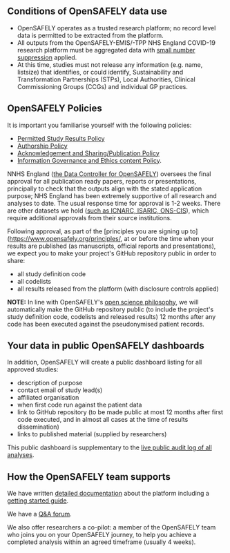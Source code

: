 ## Conditions of OpenSAFELY data use
* OpenSAFELY operates as a trusted research platform; no record level data is permitted to be extracted from the platform.
* All outputs from the OpenSAFELY-EMIS/-TPP NHS England COVID-19 research platform must be aggregated data with [small number suppression](https://securedatagroup.org/sdc-handbook/) applied.
* At this time, studies must not release any information (e.g. name, listsize) that identifies, or could identify, Sustainability and Transformation Partnerships (STPs), Local Authorities, Clinical Commissioning Groups (CCGs) and individual GP practices.

## OpenSAFELY Policies

It is important you familiarise yourself with the following policies:
- [Permitted Study Results Policy](https://www.opensafely.org/policies-for-researchers/)
- [Authorship Policy](https://www.opensafely.org/policies-for-researchers/#authorship-policy)
- [Acknowledgement and Sharing/Publication Policy](https://www.opensafely.org/policies-for-researchers/#acknowledgment-and-data-sharing--publication-policy)
- [Information Governance and Ethics content Policy](https://www.opensafely.org/policies-for-researchers/#information-governance-and-ethics-content-policy).

NNHS England ([the Data Controller for OpenSAFELY](https://www.england.nhs.uk/contact-us/privacy-notice/how-we-use-your-information/covid-19-response/coronavirus-covid-19-research-platform/)) oversees the final approval for all publication ready papers, reports or presentations, principally to check that the outputs align with the stated application purpose; NHS England has been extremely supportive of all research and analyses to date. The usual response time for approval is 1-2 weeks. There are other datasets we hold ([such as ICNARC, ISARIC, ONS-CIS](https://www.opensafely.org/policies-for-researchers/#for-the-datasets-listed-below)), which require additional approvals from their source institutions.  

Following approval, as part of the [principles you are signing up to](https://www.opensafely.org/principles/, at or before the time when your results are published (as  manuscripts, official reports and presentations), we expect you to make your project's GitHub repository public in order to share:

* all study definition code
* all codelists
* all results released from the platform (with disclosure controls applied)

**NOTE:** In line with OpenSAFELY's [open science philosophy](https://www.opensafely.org/about/#contributing-to-best-practice-around-open-science), we will automatically make the GitHub repository public (to include the project's study definition code, codelists and released results) 12 months after any code has been executed against the pseudonymised patient records.

## Your data in public OpenSAFELY dashboards
In addition, OpenSAFELY will create a public dashboard listing for all approved studies:

* description of purpose
* contact email of study lead(s)
* affiliated organisation
* when first code run against the patient data
* link to GitHub repository (to be made public at most 12 months after first code executed, and in almost all cases at the time of results dissemination)
* links to published material (supplied by researchers)

This public dashboard is supplementary to the [live public audit log of all analyses](https://jobs.opensafely.org/).

## How the OpenSAFELY team supports
We have written [detailed documentation](https://docs.opensafely.org/) about the platform including a [getting started guide](https://docs.opensafely.org/getting-started/). 

We have a [Q&A forum](https://github.com/opensafely/documentation/discussions).

We also offer researchers a co-pilot: a member of the OpenSAFELY team who joins you on your OpenSAFELY journey, to help you achieve a completed analysis within an agreed timeframe (usually 4 weeks).

